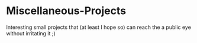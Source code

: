 # Miscellaneous-Projects

Interesting small projects that (at least I hope so) can reach the a public eye without irritating it ;)
